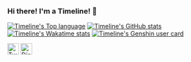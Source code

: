 ### Hi there! I'm a Timeline! 👋
[![Timeline's Top language](https://github-readme-stats.vercel.app/api/top-langs?username=2933968621&bg_color=30,e96443,904e95&title_color=fff&text_color=fff&count_private=true&hide_border=true)](https://github.com/anuraghazra/github-readme-stats)
[![Timeline's GitHub stats](https://github-readme-stats.vercel.app/api?username=2933968621&bg_color=30,e96443,904e95&title_color=fff&text_color=fff&count_private=true&hide_border=true)](https://github.com/anuraghazra/github-readme-stats)
[![Timeline's Wakatime stats](https://github-readme-stats.vercel.app/api/wakatime?username=2933968621&layout=compact&bg_color=30,e96443,904e95&title_color=fff&text_color=fff&count_private=true&hide_border=true)](https://github.com/anuraghazra/github-readme-stats)
[![Timeline's Genshin user card](https://genshin-card.getloli.com/detail/27/50183503.png)](https://genshin-card.getloli.com/)

[<img height="26" src="https://shields.io/badge/Twitter-ffffff.svg?style=flat-square&logo=twitter" alt="Twitter" />](https://twitter.com/Nep_Timeline)
[<img height="26" src="https://shields.io/badge/Discord-ffffff.svg?style=flat-square&logo=discord" alt="Discord" />](https://discord.gg/VErtkWM)

<!-- - 🔭 I’m currently working on game cheat -->
<!--
**2933968621/2933968621** is a ✨ _special_ ✨ repository because its `README.md` (this file) appears on your GitHub profile.

Here are some ideas to get you started:

- 🔭 I’m currently working on ...
- 🌱 I’m currently learning ...
- 👯 I’m looking to collaborate on ...
- 🤔 I’m looking for help with ...
- 💬 Ask me about ...
- 📫 How to reach me: ...
- 😄 Pronouns: ...
- ⚡ Fun fact: ...
-->
